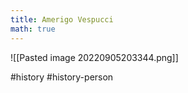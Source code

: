 ```yaml
---
title: Amerigo Vespucci
math: true
---
```

![[Pasted image 20220905203344.png]]

#history #history-person